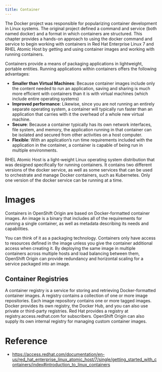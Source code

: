 ```yaml
---
title: Container
---
```


The Docker project was responsible for popularizing container development in Linux systems. The original project defined a command and service (both named docker) and a format in which containers are structured. This chapter provides a hands-on approach to using the docker command and service to begin working with containers in Red Hat Enterprise Linux 7 and RHEL Atomic Host by getting and using container images and working with running containers. 


 Containers provide a means of packaging applications in lightweight, portable entities. Running applications within containers offers the following advantages:

- **Smaller than Virtual Machines**: Because container images include only the content needed to run an application, saving and sharing is much more efficient with containers than it is with virtual machines (which include entire operating systems)
- **Improved performance**: Likewise, since you are not running an entirely separate operating system, a container will typically run faster than an application that carries with it the overhead of a whole new virtual machine.
- **Secure**: Because a container typically has its own network interfaces, file system, and memory, the application running in that container can be isolated and secured from other activities on a host computer.
- **Flexible**: With an application’s run time requirements included with the application in the container, a container is capable of being run in multiple environments. 



RHEL Atomic Host is a light-weight Linux operating system distribution that was designed specifically for running containers. It contains two different versions of the docker service, as well as some services that can be used to orchestrate and manage Docker containers, such as Kubernetes. Only one version of the docker service can be running at a time. 


# Images

Containers in OpenShift Origin are based on Docker-formatted container images. An image is a binary that includes all of the requirements for running a single container, as well as metadata describing its needs and capabilities.


You can think of it as a packaging technology. Containers only have access to resources defined in the image unless you give the container additional access when creating it. By deploying the same image in multiple containers across multiple hosts and load balancing between them, OpenShift Origin can provide redundancy and horizontal scaling for a service packaged into an image.

## Container Registries
A container registry is a service for storing and retrieving Docker-formatted container images. A registry contains a collection of one or more image repositories. Each image repository contains one or more tagged images. Docker provides its own registry, the Docker Hub, and you can also use private or third-party registries. Red Hat provides a registry at registry.access.redhat.com for subscribers. OpenShift Origin can also supply its own internal registry for managing custom container images.



# Reference 
 -  https://access.redhat.com/documentation/en-us/red_hat_enterprise_linux_atomic_host/7/single/getting_started_with_containers/index#introduction_to_linux_containers
